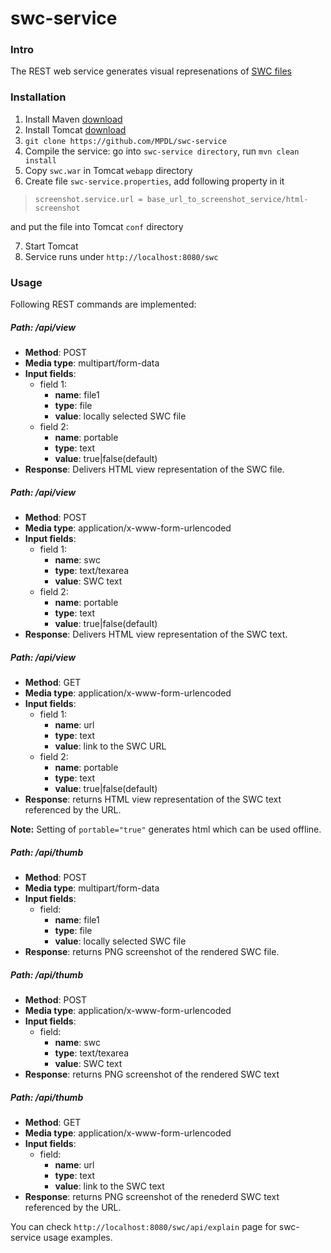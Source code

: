 swc-service
===========

### Intro
The REST web service generates visual represenations of [SWC files](http://research.mssm.edu/cnic/swc.html)    


### Installation

1. Install Maven [download](http://maven.apache.org/download.cgi)
2. Install Tomcat [download](http://maven.apache.org/download.cgi)
3. `git clone https://github.com/MPDL/swc-service`
4. Compile the service: go into `swc-service directory`, run `mvn clean install`
5. Copy `swc.war` in Tomcat `webapp` directory
6. Create file `swc-service.properties`, add following property in it

> `screenshot.service.url = base_url_to_screenshot_service/html-screenshot`

 and put the file into Tomcat `conf` directory

7. Start Tomcat
8. Service runs under `http://localhost:8080/swc`

### Usage

Following REST commands are implemented:

##### **Path**: /api/view
- **Method**: POST
- **Media type**: multipart/form-data
- **Input fields**: 
  - field 1:
    - **name**: file1
    - **type**: file
    - **value**: locally selected SWC file
  - field 2:
    - **name**: portable
    - **type**: text
    - **value**: true|false(default)
- **Response**:
Delivers HTML view representation of the SWC file. 
 
##### **Path**: /api/view
- **Method**: POST
- **Media type**: application/x-www-form-urlencoded
- **Input fields**: 
  - field 1:
    - **name**: swc
    - **type**: text/texarea
    - **value**: SWC text
  - field 2:
    - **name**: portable
    - **type**: text
    - **value**: true|false(default)
- **Response**:
Delivers HTML view representation of the SWC text. 

##### **Path**: /api/view
- **Method**: GET
- **Media type**: application/x-www-form-urlencoded
- **Input fields**: 
  - field 1:
    - **name**: url
    - **type**: text
    - **value**: link to the SWC URL
  - field 2:
    - **name**: portable
    - **type**: text
    - **value**: true|false(default)
- **Response**:
returns HTML view representation of the SWC text referenced by the URL. 

**Note:** Setting of `portable="true"` generates html which can be used offline.

##### **Path**: /api/thumb
- **Method**: POST
- **Media type**: multipart/form-data
- **Input fields**: 
  - field:
    - **name**: file1
    - **type**: file
    - **value**: locally selected SWC file
- **Response**:
returns PNG screenshot of the rendered SWC file. 
 
##### **Path**: /api/thumb
- **Method**: POST
- **Media type**: application/x-www-form-urlencoded
- **Input fields**: 
  - field:
    - **name**: swc
    - **type**: text/texarea
    - **value**: SWC text
- **Response**:
returns PNG screenshot of the rendered SWC text


##### **Path**: /api/thumb
- **Method**: GET
- **Media type**: application/x-www-form-urlencoded
- **Input fields**: 
  - field:
    - **name**: url
    - **type**: text
    - **value**: link to the SWC text 
- **Response**:
returns PNG screenshot of the renederd SWC text referenced by the URL. 


You can check `http://localhost:8080/swc/api/explain` page for swc-service usage examples.   
